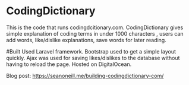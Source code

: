 # CodingDictionary #

This is the code that runs codingdcitionary.com. 
CodingDictionary gives simple explanation of coding terms in under 1000 characters , users can add words, like/dislike explanations, save words for later reading.

#Built
Used Laravel framework.
Bootstrap used to get a simple layout quickly.
Ajax was used for saving likes/dislikes to the database without having to reload the page.
Hosted on DigitalOcean.

Blog post:
https://seanoneill.me/building-codingdictionary-com/
